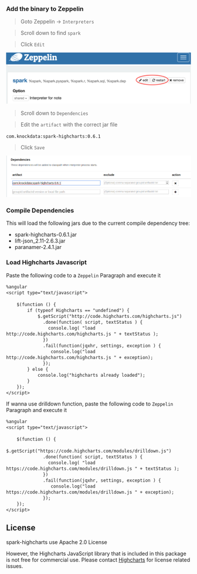 ### Add the binary to Zeppelin

> Goto Zeppelin -> `Interpreters`

> Scroll down to find `spark`

> Click `Edit`

![zeppelin-spark-interpreter-edit](zeppelin-spark-interpreter-edit.png)

> Scroll down to `Dependencies`

> Edit the `artifact` with the correct jar file

`com.knockdata:spark-highcharts:0.6.1`

> Click `Save`

![zeppelin-spark-interpreter-edit](zeppelin-spark-interpreter-add-artifact.png)

### Compile Dependencies

This will load the following jars due to the current compile dependency tree:
* spark-highcharts-0.6.1.jar
* lift-json_2.11-2.6.3.jar
* paranamer-2.4.1.jar

### Load Highcharts Javascript

Paste the following code to a `Zeppelin` Paragraph and execute it

	%angular
	<script type="text/javascript">

		$(function () {
		    if (typeof Highcharts == "undefined") {
				$.getScript("http://code.highcharts.com/highcharts.js")
				  .done(function( script, textStatus ) {
				    console.log( "load http://code.highcharts.com/highcharts.js " + textStatus );
				  })
				  .fail(function(jqxhr, settings, exception ) {
				     console.log("load http://code.highcharts.com/highcharts.js " + exception);
				  });
			} else {
			    console.log("highcharts already loaded");
			}
		});
	</script>

If wanna use drilldown function, paste the following code to `Zeppelin` Paragraph and execute it


	%angular
	<script type="text/javascript">

		$(function () {
				$.getScript("https://code.highcharts.com/modules/drilldown.js")
				  .done(function( script, textStatus ) {
				    console.log( "load https://code.highcharts.com/modules/drilldown.js " + textStatus );
				  })
				  .fail(function(jqxhr, settings, exception ) {
				     console.log("load https://code.highcharts.com/modules/drilldown.js " + exception);
				  });
		});
	</script>
	
## License

spark-highcharts use Apache 2.0 License

However, the Highcharts JavaScript library that is included in this package is not free for commercial use. Please contact [Highcharts](https://shop.highsoft.com/) for license related issues.
